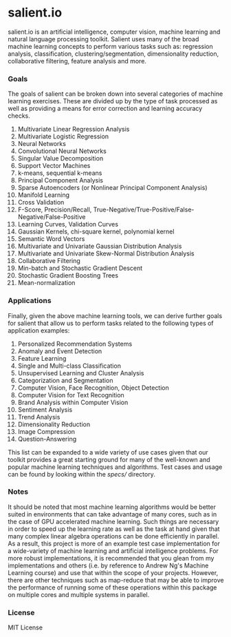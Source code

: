 # salient.io
salient.io is an artificial intelligence, computer vision, machine learning and natural language processing toolkit. Salient uses many of the broad machine learning concepts to perform various tasks such as: regression analysis, classification, clustering/segmentation, dimensionality reduction, collaborative filtering, feature analysis and more.

### Goals
The goals of salient can be broken down into several categories of machine learning exercises. These are divided up by the type of task processed as well as providing a means for error correction and learning accuracy checks. 

1. Multivariate Linear Regression Analysis
2. Multivariate Logistic Regression
3. Neural Networks
4. Convolutional Neural Networks
4. Singular Value Decomposition
5. Support Vector Machines
6. k-means, sequential k-means
7. Principal Component Analysis
8. Sparse Autoencoders (or Nonlinear Principal Component Analysis)
9. Manifold Learning
10. Cross Validation
11. F-Score, Precision/Recall, True-Negative/True-Positive/False-Negative/False-Positive
12. Learning Curves, Validation Curves
13. Gaussian Kernels, chi-square kernel, polynomial kernel
14. Semantic Word Vectors
15. Multivariate and Univariate Gaussian Distribution Analysis
16. Multivariate and Univariate Skew-Normal Distribution Analysis
17. Collaborative Filtering
18. Min-batch and Stochastic Gradient Descent
19. Stochastic Gradient Boosting Trees
20. Mean-normalization

### Applications
Finally, given the above machine learning tools, we can derive further goals for salient that allow us to perform tasks related to the following types of application examples:

1. Personalized Recommendation Systems
2. Anomaly and Event Detection
3. Feature Learning
4. Single and Multi-class Classification
5. Unsupervised Learning and Cluster Analysis
6. Categorization and Segmentation
7. Computer Vision, Face Recognition, Object Detection
8. Computer Vision for Text Recognition
9. Brand Analysis within Computer Vision
10. Sentiment Analysis
11. Trend Analysis
12. Dimensionality Reduction
13. Image Compression
14. Question-Answering

This list can be expanded to a wide variety of use cases given that our toolkit provides a great starting ground for many of the well-known and popular machine learning techniques and algorithms. Test cases and usage can be found by looking within the *specs/* directory.

### Notes

It should be noted that most machine learning algorithms would be better suited in environments that can take advantage of many cores, such as in the case of GPU accelerated machine learning. Such things are necessary in order to speed up the learning rate as well as the task at hand given that many complex linear algebra operations can be done efficiently in parallel. As a result, this project is more of an example test case implementation for a wide-variety of machine learning and artificial intelligence problems. For more robust implementations, it is recommended that you glean from my implementations and others (i.e. by reference to Andrew Ng's Machine Learning course) and use that within the scope of your projects. However, there are other techniques such as map-reduce that may be able to improve the performance of running some of these operations within this package on multiple cores and multiple systems in parallel.

### License

MIT License

